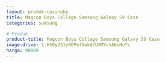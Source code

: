 ```yaml
---
layout: produk-casinghp
title: Magcon Boys Collage Samsung Galaxy S9 Case
categories: samsung

# Produk
product-title: Magcon Boys Collage Samsung Galaxy S9 Case
image-drive: 1-H5Oy2S1yN0PmfXwkd7UXMYchA6uMoYc
harga: 90000
---
```

